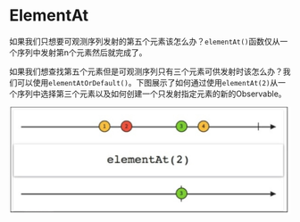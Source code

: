# ElementAt

如果我们只想要可观测序列发射的第五个元素该怎么办？`elementAt()`函数仅从一个序列中发射第n个元素然后就完成了。

如果我们想查找第五个元素但是可观测序列只有三个元素可供发射时该怎么办？我们可以使用`elementAtOrDefault()`。下图展示了如何通过使用`elementAt(2)`从一个序列中选择第三个元素以及如何创建一个只发射指定元素的新的Observable。

![](chapter4_12.png)

